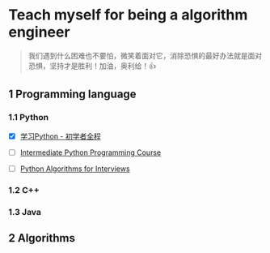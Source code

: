 # Teach myself for being a algorithm engineer
> 我们遇到什么困难也不要怕，微笑着面对它，消除恐惧的最好办法就是面对恐惧，坚持才是胜利！加油，奥利给！:+1:
## 1 Programming language
### 1.1 Python
- [x] [学习Python - 初学者全程](https://www.youtube.com/watch?v=rfscVS0vtbw&t=11862s)

- [ ] [Intermediate Python Programming Course](https://www.youtube.com/watch?v=HGOBQPFzWKo&list=PLWKjhJtqVAbnqBxcdjVGgT3uVR10bzTEB&index=24&t=6622s)

- [ ] [Python Algorithms for Interviews](https://www.youtube.com/watch?v=p65AHm9MX80&list=PLWKjhJtqVAbnqBxcdjVGgT3uVR10bzTEB&index=7&t=81s)
### 1.2 C++
### 1.3 Java

## 2 Algorithms
